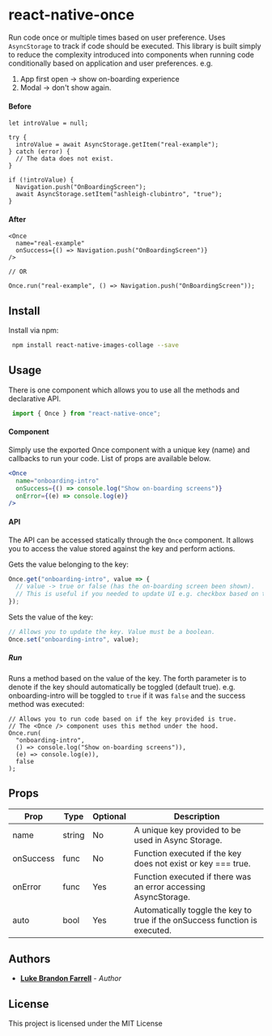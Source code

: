# react-native-once

Run code once or multiple times based on user preference. Uses `AsyncStorage` to track if code should be executed. This library is built simply to reduce the complexity introduced into components when running code conditionally based on application and user preferences. e.g.

1. App first open -> show on-boarding experience
2. Modal -> don't show again.

#### Before
```
let introValue = null;

try {
  introValue = await AsyncStorage.getItem("real-example");
} catch (error) {
  // The data does not exist.
}

if (!introValue) {
  Navigation.push("OnBoardingScreen");
  await AsyncStorage.setItem("ashleigh-clubintro", "true");
}
```
#### After
```
<Once
  name="real-example"
  onSuccess={() => Navigation.push("OnBoardingScreen")}
/>

// OR

Once.run("real-example", () => Navigation.push("OnBoardingScreen"));

```

## Install

Install via npm:
```sh
 npm install react-native-images-collage --save
```
## Usage

There is one component which allows you to use all the methods and declarative API. 
```js
 import { Once } from "react-native-once";
```

#### Component

Simply use the exported Once component with a unique key (name) and callbacks to run your code. List of props are available below.

```jsx
<Once
  name="onboarding-intro"
  onSuccess={() => console.log("Show on-boarding screens")}
  onError={(e) => console.log(e)}
/>
```

#### API

The API can be accessed statically through the `Once` component. It allows you to access the value stored against the key and perform actions.

Gets the value belonging to the key:
```js
Once.get("onboarding-intro", value => {
  // value -> true or false (has the on-boarding screen been shown).
  // This is useful if you needed to update UI e.g. checkbox based on this value.
});
```
Sets the value of the key:
```js
// Allows you to update the key. Value must be a boolean.
Once.set("onboarding-intro", value);
```

##### Run
Runs a method based on the value of the key. The forth parameter is to denote if the key should automatically be toggled (default true). e.g. onboarding-intro will be toggled to `true` if it was `false` and the success method was executed:

```
// Allows you to run code based on if the key provided is true.
// The <Once /> component uses this method under the hood.
Once.run(
  "onboarding-intro",
  () => console.log("Show on-boarding screens")),
  (e) => console.log(e)),
  false
);
```


## Props

| Prop                | Type          | Optional  | Description                                                                             |
| ------------------- | ------------- | --------- | --------------------------------------------------------------------------------------- |
| name                | string        | No        | A unique key provided to be used in Async Storage.                                      |
| onSuccess           | func          | No        | Function executed if the key does not exist or key === true.                            |
| onError             | func          | Yes       | Function executed if there was an error accessing AsyncStorage.                         |
| auto                | bool          | Yes       | Automatically toggle the key to true if the onSuccess function is executed.             |

## Authors

* [**Luke Brandon Farrell**](https://lukebrandonfarrell.com/) - *Author*

## License

This project is licensed under the MIT License